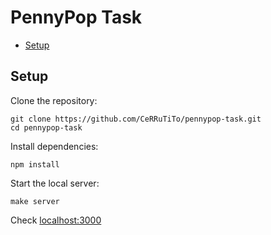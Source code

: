 # PennyPop Task

* [Setup](#setup)

## Setup

Clone the repository:

```
git clone https://github.com/CeRRuTiTo/pennypop-task.git
cd pennypop-task
```

Install dependencies:
```
npm install
```

Start the local server:
```
make server
```

Check [localhost:3000](http://localhost:3000)
